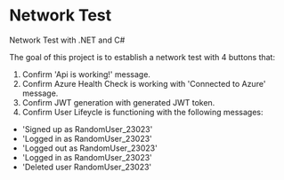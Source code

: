 # Network Test
Network Test with .NET and C#


The goal of this project is to establish a network test with 4 buttons that:

1. Confirm 'Api is working!' message.
2. Confirm Azure Health Check is working with 'Connected to Azure' message.
3. Confirm JWT generation with generated JWT token.
4. Confirm User Lifeycle is functioning with the following messages:
 - 'Signed up as RandomUser_23023'
 - 'Logged in as RandomUser_23023'
 - 'Logged out as RandomUser_23023'
 - 'Logged in as RandomUser_23023'
 - 'Deleted user RandomUser_23023'


